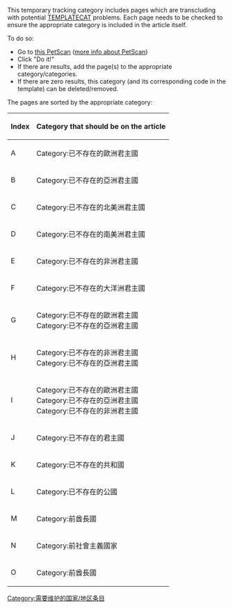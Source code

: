 This temporary tracking category includes pages which are transcluding  with potential [TEMPLATECAT](https://zh.wikipedia.org/wiki/WP:TEMPLATECAT "wikilink") problems. Each page needs to be checked to ensure the appropriate category is included in the article itself.

To do so:

  - Go to [this PetScan](https://petscan.wmflabs.org/?psid=5572926) ([more info about PetScan](https://zh.wikipedia.org/wiki/WP:PETSCAN "wikilink"))
  - Click "Do it\!"
  - If there are results, add the page(s) to the appropriate category/categories.
  - If there are zero results, this category (and its corresponding code in the template) can be deleted/removed.

The pages are sorted by the appropriate category:

<table>
<thead>
<tr class="header">
<th><p>Index</p></th>
<th><p>Category that should be on the article</p></th>
</tr>
</thead>
<tbody>
<tr class="odd">
<td><p>A</p></td>
<td><p>Category:已不存在的歐洲君主國</p></td>
</tr>
<tr class="even">
<td><p>B</p></td>
<td><p>Category:已不存在的亞洲君主國</p></td>
</tr>
<tr class="odd">
<td><p>C</p></td>
<td><p>Category:已不存在的北美洲君主國</p></td>
</tr>
<tr class="even">
<td><p>D</p></td>
<td><p>Category:已不存在的南美洲君主國</p></td>
</tr>
<tr class="odd">
<td><p>E</p></td>
<td><p>Category:已不存在的非洲君主國</p></td>
</tr>
<tr class="even">
<td><p>F</p></td>
<td><p>Category:已不存在的大洋洲君主國</p></td>
</tr>
<tr class="odd">
<td><p>G</p></td>
<td><p>Category:已不存在的歐洲君主國<br />
Category:已不存在的亞洲君主國</p></td>
</tr>
<tr class="even">
<td><p>H</p></td>
<td><p>Category:已不存在的非洲君主國<br />
Category:已不存在的亞洲君主國</p></td>
</tr>
<tr class="odd">
<td><p>I</p></td>
<td><p>Category:已不存在的歐洲君主國<br />
Category:已不存在的亞洲君主國<br />
Category:已不存在的非洲君主國</p></td>
</tr>
<tr class="even">
<td><p>J</p></td>
<td><p>Category:已不存在的君主國</p></td>
</tr>
<tr class="odd">
<td><p>K</p></td>
<td><p>Category:已不存在的共和國</p></td>
</tr>
<tr class="even">
<td><p>L</p></td>
<td><p>Category:已不存在的公國</p></td>
</tr>
<tr class="odd">
<td><p>M</p></td>
<td><p>Category:前酋長國</p></td>
</tr>
<tr class="even">
<td><p>N</p></td>
<td><p>Category:前社會主義國家</p></td>
</tr>
<tr class="odd">
<td><p>O</p></td>
<td><p>Category:前酋長國</p></td>
</tr>
</tbody>
</table>

[Category:需要维护的国家/地区条目](https://zh.wikipedia.org/wiki/Category:需要维护的国家/地区条目 "wikilink")